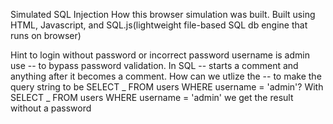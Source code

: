 Simulated SQL Injection
How this browser simulation was built.
Built using HTML, Javascript, and SQL.js(lightweight file-based SQL db engine that runs on browser)

Hint to login without password or incorrect password
username is admin
use -- to bypass password validation. In SQL -- starts a comment and anything after it becomes a comment.
How can we utlize the -- to make the query string to be SELECT _ FROM users WHERE username = 'admin'?
With SELECT _ FROM users WHERE username = 'admin' we get the result without a password
